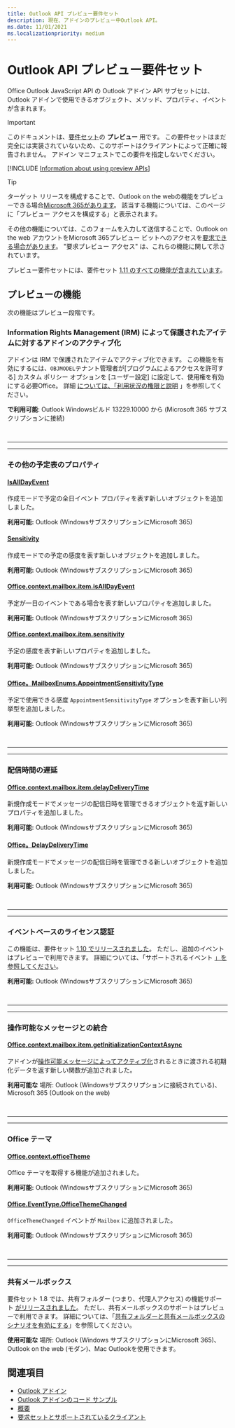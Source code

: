 ```yaml
---
title: Outlook API プレビュー要件セット
description: 現在、アドインのプレビュー中Outlook API。
ms.date: 11/01/2021
ms.localizationpriority: medium
---
```


# <a name="outlook-add-in-api-preview-requirement-set"></a>Outlook API プレビュー要件セット

Office Outlook JavaScript API の Outlook アドイン API サブセットには、Outlook アドインで使用できるオブジェクト、メソッド、プロパティ、イベントが含まれます。

> [!IMPORTANT]
> このドキュメントは、[要件セット](../../requirement-sets/outlook-api-requirement-sets.md)の **プレビュー** 用です。 この要件セットはまだ完全には実装されていないため、このサポートはクライアントによって正確に報告されません。 アドイン マニフェストでこの要件を指定しないでください。

[!INCLUDE [Information about using preview APIs](../../../includes/using-preview-apis-host.md)]

> [!TIP]
> ターゲット リリースを構成することで、Outlook on the webの機能をプレビューできる場合[Microsoft 365があります](/microsoft-365/admin/manage/release-options-in-office-365?view=o365-worldwide&preserve-view=true#set-up-the-release-option-in-the-admin-center)。 該当する機能については、このページに「プレビュー アクセスを構成する」と表示されます。
>
> その他の機能については、このフォームを入力して送信することで、Outlook on the web アカウントをMicrosoft 365プレビュー ビットへのアクセスを[要求できる場合があります](https://aka.ms/OWAPreview)。 "要求プレビュー アクセス" は、これらの機能に関して示されています。

プレビュー要件セットには、要件セット [1.11 のすべての機能が含まれています](../requirement-set-1.11/outlook-requirement-set-1.11.md)。

## <a name="features-in-preview"></a>プレビューの機能

次の機能はプレビュー段階です。

### <a name="add-in-activation-on-items-protected-by-information-rights-management-irm"></a>Information Rights Management (IRM) によって保護されたアイテムに対するアドインのアクティブ化

アドインは IRM で保護されたアイテムでアクティブ化できます。 この機能を有効にするには、`OBJMODEL`テナント管理者が[プログラムによるアクセスを許可する] カスタム  ポリシー オプションを [ユーザー設定] に設定して、使用権を有効にする必要Office。 詳細 [については、「利用状況の権限と説明](/azure/information-protection/configure-usage-rights#usage-rights-and-descriptions) 」を参照してください。

**で利用可能**: Outlook Windowsビルド 13229.10000 から (Microsoft 365 サブスクリプションに接続)

<br>

---

---

### <a name="additional-calendar-properties"></a>その他の予定表のプロパティ

#### <a name="isalldayevent"></a>[IsAllDayEvent](/javascript/api/outlook/office.isalldayevent?view=outlook-js-preview&preserve-view=true)

作成モードで予定の全日イベント プロパティを表す新しいオブジェクトを追加しました。

**利用可能:** Outlook (WindowsサブスクリプションにMicrosoft 365)

#### <a name="sensitivity"></a>[Sensitivity](/javascript/api/outlook/office.sensitivity?view=outlook-js-preview&preserve-view=true)

作成モードでの予定の感度を表す新しいオブジェクトを追加しました。

**利用可能:** Outlook (WindowsサブスクリプションにMicrosoft 365)

#### <a name="officecontextmailboxitemisalldayevent"></a>[Office.context.mailbox.item.isAllDayEvent](office.context.mailbox.item.md#properties)

予定が一日のイベントである場合を表す新しいプロパティを追加しました。

**利用可能:** Outlook (WindowsサブスクリプションにMicrosoft 365)

#### <a name="officecontextmailboxitemsensitivity"></a>[Office.context.mailbox.item.sensitivity](office.context.mailbox.item.md#properties)

予定の感度を表す新しいプロパティを追加しました。

**利用可能:** Outlook (WindowsサブスクリプションにMicrosoft 365)

#### <a name="officemailboxenumsappointmentsensitivitytype"></a>[Office。MailboxEnums.AppointmentSensitivityType](/javascript/api/outlook/office.mailboxenums.appointmentsensitivitytype?view=outlook-js-preview&preserve-view=true)

予定で使用できる感度 `AppointmentSensitivityType` オプションを表す新しい列挙型を追加しました。

**利用可能:** Outlook (WindowsサブスクリプションにMicrosoft 365)

<br>

---

---

### <a name="delay-delivery-time"></a>配信時間の遅延

#### <a name="officecontextmailboxitemdelaydeliverytime"></a>[Office.context.mailbox.item.delayDeliveryTime](office.context.mailbox.item.md#properties)

新規作成モードでメッセージの配信日時を管理できるオブジェクトを返す新しいプロパティを追加しました。

**利用可能:** Outlook (WindowsサブスクリプションにMicrosoft 365)

#### <a name="officedelaydeliverytime"></a>[Office。DelayDeliveryTime](/javascript/api/outlook/office.delaydeliverytime?view=outlook-js-preview&preserve-view=true)

新規作成モードでメッセージの配信日時を管理できる新しいオブジェクトを追加しました。

**利用可能:** Outlook (WindowsサブスクリプションにMicrosoft 365)

<br>

---

---

### <a name="event-based-activation"></a>イベントベースのライセンス認証

この機能は、要件セット [1.10 でリリースされました](../requirement-set-1.10/outlook-requirement-set-1.10.md)。 ただし、追加のイベントはプレビューで利用できます。 詳細については、「サポートされるイベント [」を参照してください](../../../outlook/autolaunch.md#supported-events)。

**利用可能:** Outlook (WindowsサブスクリプションにMicrosoft 365)

<br>

---

---

### <a name="integration-with-actionable-messages"></a>操作可能なメッセージとの統合

#### <a name="officecontextmailboxitemgetinitializationcontextasync"></a>[Office.context.mailbox.item.getInitializationContextAsync](office.context.mailbox.item.md#methods)

アドインが[操作可能メッセージによってアクティブ化](/outlook/actionable-messages/invoke-add-in-from-actionable-message)されるときに渡される初期化データを返す新しい関数が追加されました。

**利用可能な** 場所: Outlook (Windowsサブスクリプションに接続されている)、Microsoft 365 (Outlook on the web)

<br>

---

---

### <a name="office-theme"></a>Office テーマ

#### <a name="officecontextofficetheme"></a>[Office.context.officeTheme](/javascript/api/office/office.context?view=outlook-js-preview&preserve-view=true#office-office-context-officetheme-member)

Office テーマを取得する機能が追加されました。

**利用可能:** Outlook (WindowsサブスクリプションにMicrosoft 365)

#### <a name="officeeventtypeofficethemechanged"></a>[Office.EventType.OfficeThemeChanged](/javascript/api/office/office.eventtype?view=outlook-js-preview&preserve-view=true)

`OfficeThemeChanged` イベントが `Mailbox` に追加されました。

**利用可能:** Outlook (WindowsサブスクリプションにMicrosoft 365)

<br>

---

---

### <a name="shared-mailboxes"></a>共有メールボックス

要件セット 1.8 では、共有フォルダー (つまり、代理人アクセス) の機能サポート [がリリースされました](../requirement-set-1.8/outlook-requirement-set-1.8.md)。 ただし、共有メールボックスのサポートはプレビューで利用できます。 詳細については、「[共有フォルダーと共有メールボックスのシナリオを有効にする](../../../outlook/delegate-access.md)」を参照してください。

**使用可能な** 場所: Outlook (Windows サブスクリプションにMicrosoft 365)、Outlook on the web (モダン)、Mac Outlookを使用できます。

## <a name="see-also"></a>関連項目

- [Outlook アドイン](../../../outlook/outlook-add-ins-overview.md)
- [Outlook アドインのコード サンプル](https://developer.microsoft.com/outlook/gallery/?filterBy=Outlook,Samples,Add-ins)
- [概要](../../../quickstarts/outlook-quickstart.md)
- [要求セットとサポートされているクライアント](../../requirement-sets/outlook-api-requirement-sets.md)
